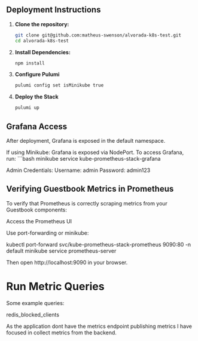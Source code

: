 ## Deployment Instructions

1. **Clone the repository:**

   ```bash
   git clone git@github.com:matheus-swenson/alvorada-k8s-test.git
   cd alvorada-k8s-test

2. **Install Dependencies:**
    ```bash
    npm install

3. **Configure Pulumi**
    ```bash
    pulumi config set isMinikube true

4. **Deploy the Stack**
    ```bash
    pulumi up

## Grafana Access

After deployment, Grafana is exposed in the default namespace.

If using Minikube:
Grafana is exposed via NodePort. To access Grafana, run:
    ```bash
    minikube service kube-prometheus-stack-grafana

Admin Credentials:
Username: admin
Password: admin123

## Verifying Guestbook Metrics in Prometheus
To verify that Prometheus is correctly scraping metrics from your Guestbook components:

Access the Prometheus UI

Use port-forwarding or minikube:


kubectl port-forward svc/kube-prometheus-stack-prometheus 9090:80 -n default
minikube service prometheus-server

Then open http://localhost:9090 in your browser.

# Run Metric Queries

Some example queries:

redis_blocked_clients

As the application dont have the metrics endpoint publishing metrics I have focused in collect metrics from the backend.
